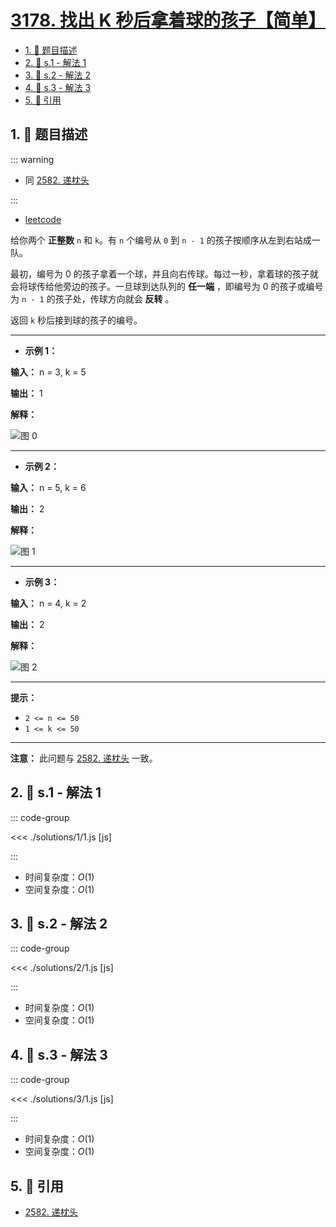 # [3178. 找出 K 秒后拿着球的孩子【简单】](https://github.com/tnotesjs/TNotes.leetcode/tree/main/notes/3178.%20%E6%89%BE%E5%87%BA%20K%20%E7%A7%92%E5%90%8E%E6%8B%BF%E7%9D%80%E7%90%83%E7%9A%84%E5%AD%A9%E5%AD%90%E3%80%90%E7%AE%80%E5%8D%95%E3%80%91)

<!-- region:toc -->

- [1. 📝 题目描述](#1--题目描述)
- [2. 🎯 s.1 - 解法 1](#2--s1---解法-1)
- [3. 🎯 s.2 - 解法 2](#3--s2---解法-2)
- [4. 🎯 s.3 - 解法 3](#4--s3---解法-3)
- [5. 🔗 引用](#5--引用)

<!-- endregion:toc -->

## 1. 📝 题目描述

::: warning

- 同 [2582. 递枕头][1]

:::

- [leetcode](https://leetcode.cn/problems/find-the-child-who-has-the-ball-after-k-seconds/)

给你两个 **正整数** `n` 和 `k`。有 `n` 个编号从 `0` 到 `n - 1` 的孩子按顺序从左到右站成一队。

最初，编号为 0 的孩子拿着一个球，并且向右传球。每过一秒，拿着球的孩子就会将球传给他旁边的孩子。一旦球到达队列的 **任一端** ，即编号为 0 的孩子或编号为 `n - 1` 的孩子处，传球方向就会 **反转** 。

返回 `k` 秒后接到球的孩子的编号。

---

- **示例 1：**

**输入：** n = 3, k = 5

**输出：** 1

**解释：**

![图 0](https://cdn.jsdelivr.net/gh/tnotesjs/imgs@main/2025-09-29-12-07-45.png)

---

- **示例 2：**

**输入：** n = 5, k = 6

**输出：** 2

**解释：**

![图 1](https://cdn.jsdelivr.net/gh/tnotesjs/imgs@main/2025-09-29-12-07-58.png)

---

- **示例 3：**

**输入：** n = 4, k = 2

**输出：** 2

**解释：**

![图 2](https://cdn.jsdelivr.net/gh/tnotesjs/imgs@main/2025-09-29-12-08-09.png)

---

**提示：**

- `2 <= n <= 50`
- `1 <= k <= 50`

---

**注意：** 此问题与 [2582. 递枕头][1] 一致。

## 2. 🎯 s.1 - 解法 1

::: code-group

<<< ./solutions/1/1.js [js]

:::

- 时间复杂度：$O(1)$
- 空间复杂度：$O(1)$

## 3. 🎯 s.2 - 解法 2

::: code-group

<<< ./solutions/2/1.js [js]

:::

- 时间复杂度：$O(1)$
- 空间复杂度：$O(1)$

## 4. 🎯 s.3 - 解法 3

::: code-group

<<< ./solutions/3/1.js [js]

:::

- 时间复杂度：$O(1)$
- 空间复杂度：$O(1)$

## 5. 🔗 引用

- [2582. 递枕头][1]

[1]: https://leetcode.cn/problems/pass-the-pillow/
